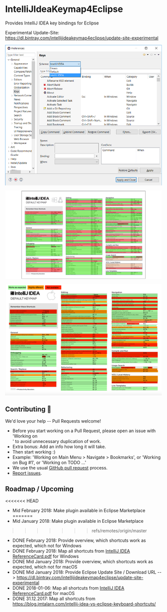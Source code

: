 # IntelliJIdeaKeymap4Eclipse
Provides IntelliJ IDEA key bindings for Eclipse

Experimental Update-Site: https://dl.bintray.com/intellijideakeymap4eclipse/update-site-experimental

![alt text](https://github.com/IntelliJIdeaKeymap4Eclipse/IntelliJIdeaKeymap4Eclipse/blob/master/images_github/Eclipse_Preferences_Keys-IntelliJ_IDEA.png "Logo IntelliJ IDEA keymap")

![alt text](https://github.com/IntelliJIdeaKeymap4Eclipse/IntelliJIdeaKeymap4Eclipse/blob/master/images_github/intellij_keymap_win_linux.png "Overview IntelliJ IDEA keymap windows / linux")

![alt text](https://github.com/IntelliJIdeaKeymap4Eclipse/IntelliJIdeaKeymap4Eclipse/blob/master/images_github/intellij_keymap_macos.png "Overview IntelliJ IDEA keymap macOS")

## Contributing :green_heart:
We'd love your help -- Pull Requests welcome!
 * Before you start working on a Pull Request, please open an issue with 'Working on <section>' to avoid unnecessary duplication of work.
 * Extra bonus: Add an info how long it will take. 
 * Then start working :)
 * Example: 'Working on Main Menu > Navigate > Bookmarks', or 'Working on Bug #1', or 'Working on TODO ...'
 * We use the usual [GitHub pull request](https://help.github.com/articles/about-pull-requests/) process.
 * [Report issues](https://github.com/IntelliJIdeaKeymap4Eclipse/IntelliJIdeaKeymap4Eclipse/issues/new).

## Roadmap / Upcoming
<<<<<<< HEAD
 * Mid February 2018: Make plugin available in Eclipse Marketplace
=======
 * Mid January 2018: Make plugin available in Eclipse Marketplace
>>>>>>> refs/remotes/origin/master
 * DONE February 2018: Provide overview, which shortcuts work as expected, which not for Windows
 * DONE February 2018: Map all shortcuts from [IntelliJ IDEA ReferenceCard.pdf](https://resources.jetbrains.com/storage/products/intellij-idea/docs/IntelliJIDEA_ReferenceCard.pdf) for Windows
 * DONE Mid January 2018: Provide overview, which shortcuts work as expected, which not for macOS
 * DONE Mid January 2018: Provide Eclipse Update Site / Download URL --> https://dl.bintray.com/intellijideakeymap4eclipse/update-site-experimental
 * DONE 2018-01-06: Map all shortcuts from  [IntelliJ IDEA ReferenceCard.pdf](https://resources.jetbrains.com/storage/products/intellij-idea/docs/IntelliJIDEA_ReferenceCard.pdf) for macOS
 * DONE 31.12.2017: Map all shortcuts from https://blog.jmtalarn.com/intellij-idea-vs-eclipse-keyboard-shortcuts/
